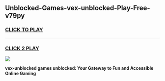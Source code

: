 
## Unblocked-Games-vex-unblocked-Play-Free-v79py
<h3>
<a href="https://premium76.site?title=vex-unblocked&ref=12A">CLICK TO PLAY</a></h3>
<hr>

<h3>
<a href="https://premium76.site?title=vex-unblocked&ref=12A">CLICK 2 PLAY</a>
  
</h3>

<a href="https://premium76.site?title=vex-unblocked&ref=12A"><img src="https://clearcache.store/games.png"></a>


**vex-unblocked games unblocked: Your Gateway to Fun and Accessible Online Gaming**
